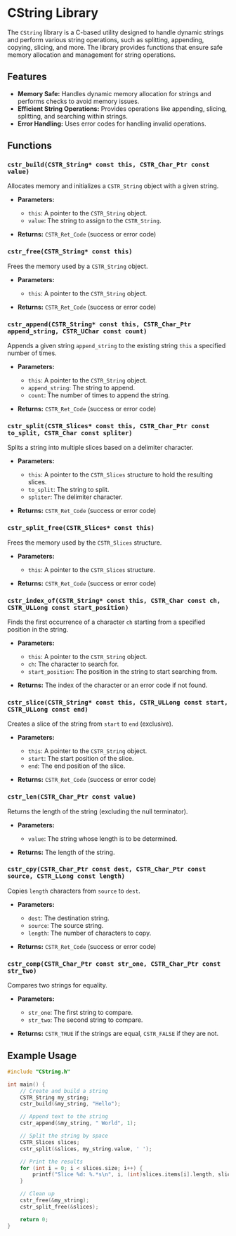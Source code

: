 # CString Library

The `CString` library is a C-based utility designed to handle dynamic strings and perform various string operations, such as splitting, appending, copying, slicing, and more. The library provides functions that ensure safe memory allocation and management for string operations.

## Features

- **Memory Safe:** Handles dynamic memory allocation for strings and performs checks to avoid memory issues.
- **Efficient String Operations:** Provides operations like appending, slicing, splitting, and searching within strings.
- **Error Handling:** Uses error codes for handling invalid operations.

## Functions

### `cstr_build(CSTR_String* const this, CSTR_Char_Ptr const value)`
Allocates memory and initializes a `CSTR_String` object with a given string.

- **Parameters:**
  - `this`: A pointer to the `CSTR_String` object.
  - `value`: The string to assign to the `CSTR_String`.
  
- **Returns:** `CSTR_Ret_Code` (success or error code)

### `cstr_free(CSTR_String* const this)`
Frees the memory used by a `CSTR_String` object.

- **Parameters:**
  - `this`: A pointer to the `CSTR_String` object.

- **Returns:** `CSTR_Ret_Code` (success or error code)

### `cstr_append(CSTR_String* const this, CSTR_Char_Ptr append_string, CSTR_UChar const count)`
Appends a given string `append_string` to the existing string `this` a specified number of times.

- **Parameters:**
  - `this`: A pointer to the `CSTR_String` object.
  - `append_string`: The string to append.
  - `count`: The number of times to append the string.
  
- **Returns:** `CSTR_Ret_Code` (success or error code)

### `cstr_split(CSTR_Slices* const this, CSTR_Char_Ptr const to_split, CSTR_Char const spliter)`
Splits a string into multiple slices based on a delimiter character.

- **Parameters:**
  - `this`: A pointer to the `CSTR_Slices` structure to hold the resulting slices.
  - `to_split`: The string to split.
  - `spliter`: The delimiter character.
  
- **Returns:** `CSTR_Ret_Code` (success or error code)

### `cstr_split_free(CSTR_Slices* const this)`
Frees the memory used by the `CSTR_Slices` structure.

- **Parameters:**
  - `this`: A pointer to the `CSTR_Slices` structure.

- **Returns:** `CSTR_Ret_Code` (success or error code)

### `cstr_index_of(CSTR_String* const this, CSTR_Char const ch, CSTR_ULLong const start_position)`
Finds the first occurrence of a character `ch` starting from a specified position in the string.

- **Parameters:**
  - `this`: A pointer to the `CSTR_String` object.
  - `ch`: The character to search for.
  - `start_position`: The position in the string to start searching from.
  
- **Returns:** The index of the character or an error code if not found.

### `cstr_slice(CSTR_String* const this, CSTR_ULLong const start, CSTR_ULLong const end)`
Creates a slice of the string from `start` to `end` (exclusive).

- **Parameters:**
  - `this`: A pointer to the `CSTR_String` object.
  - `start`: The start position of the slice.
  - `end`: The end position of the slice.
  
- **Returns:** `CSTR_Ret_Code` (success or error code)

### `cstr_len(CSTR_Char_Ptr const value)`
Returns the length of the string (excluding the null terminator).

- **Parameters:**
  - `value`: The string whose length is to be determined.
  
- **Returns:** The length of the string.

### `cstr_cpy(CSTR_Char_Ptr const dest, CSTR_Char_Ptr const source, CSTR_LLong const length)`
Copies `length` characters from `source` to `dest`.

- **Parameters:**
  - `dest`: The destination string.
  - `source`: The source string.
  - `length`: The number of characters to copy.
  
- **Returns:** `CSTR_Ret_Code` (success or error code)

### `cstr_comp(CSTR_Char_Ptr const str_one, CSTR_Char_Ptr const str_two)`
Compares two strings for equality.

- **Parameters:**
  - `str_one`: The first string to compare.
  - `str_two`: The second string to compare.
  
- **Returns:** `CSTR_TRUE` if the strings are equal, `CSTR_FALSE` if they are not.

## Example Usage

```c
#include "CString.h"

int main() {
    // Create and build a string
    CSTR_String my_string;
    cstr_build(&my_string, "Hello");

    // Append text to the string
    cstr_append(&my_string, " World", 1);

    // Split the string by space
    CSTR_Slices slices;
    cstr_split(&slices, my_string.value, ' ');

    // Print the results
    for (int i = 0; i < slices.size; i++) {
        printf("Slice %d: %.*s\n", i, (int)slices.items[i].length, slices.items[i].start);
    }

    // Clean up
    cstr_free(&my_string);
    cstr_split_free(&slices);

    return 0;
}
```